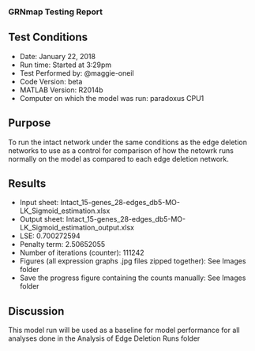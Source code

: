 ### GRNmap Testing Report
## Test Conditions

* Date: January 22, 2018
* Run time: Started at 3:29pm
* Test Performed by: @maggie-oneil
* Code Version: beta
* MATLAB Version: R2014b
* Computer on which the model was run: paradoxus CPU1

## Purpose
To run the intact network under the same conditions as the edge deletion networks to use as a control for comparison of how the netowrk runs normally on the model as compared to each edge deletion network. 

## Results

* Input sheet: Intact_15-genes_28-edges_db5-MO-LK_Sigmoid_estimation.xlsx
* Output sheet: Intact_15-genes_28-edges_db5-MO-LK_Sigmoid_estimation_output.xlsx
* LSE: 0.700272594
* Penalty term: 2.50652055
* Number of iterations (counter): 111242
* Figures (all expression graphs .jpg files zipped together): See Images folder
* Save the progress figure containing the counts manually: See Images folder

## Discussion
This model run will be used as a baseline for model performance for all analyses done in the Analysis of Edge Deletion Runs folder
